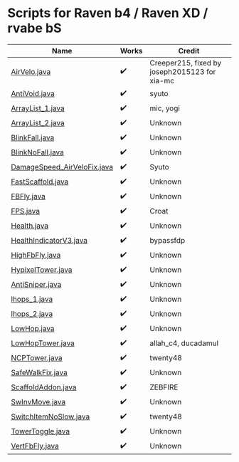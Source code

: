 # Scripts for Raven b4 / Raven XD / rvabe bS

| Name | Works | Credit |
|------|-------|--------|
| [AirVelo.java](./scripts/AirVelo.java) | ✔️ | Creeper215, fixed by joseph2015123 for xia-mc |
| [AntiVoid.java](./scripts/AntiVoid.java) | ✔️ | syuto |
| [ArrayList_1.java](./scripts/ArrayList_1.java) | ✔️ | mic, yogi |
| [ArrayList_2.java](./scripts/ArrayList_2.java) | ✔️ | Unknown |
| [BlinkFall.java](./scripts/BlinkFall.java) | ✔️ | Unknown |
| [BlinkNoFall.java](./scripts/BlinkNoFall.java) | ✔️ | Unknown |
| [DamageSpeed_AirVeloFix.java](./scripts/DamageSpeed_AirVeloFix.java) | ✔️ | Syuto |
| [FastScaffold.java](./scripts/FastScaffold.java) | ✔️ | Unknown |
| [FBFly.java](./scripts/FBFly.java) | ✔️ | Unknown |
| [FPS.java](./scripts/FPS.java) | ✔️ | Croat |
| [Health.java](./scripts/Health.java) | ✔️ | Unknown |
| [HealthIndicatorV3.java](./scripts/HealthIndicatorV3.java) | ✔️ | bypassfdp |
| [HighFbFly.java](./scripts/HighFbFly.java) | ✔️ | Unknown |
| [HypixelTower.java](./scripts/HypixelTower.java) | ✔️ | Unknown |
| [AntiSniper.java](./scripts/AntiSniper.java) | ✔️ | Unknown |
| [lhops_1.java](./scripts/lhops_1.java) | ✔️ | Unknown |
| [lhops_2.java](./scripts/lhops_2.java) | ✔️ | Unknown |
| [LowHop.java](./scripts/LowHop.java) | ✔️ | Unknown |
| [LowHopTower.java](./scripts/LowHopTower.java) | ✔️ | allah_c4, ducadamul |
| [NCPTower.java](./scripts/NCPTower.java) | ✔️ | twenty48 |
| [SafeWalkFix.java](./scripts/SafeWalkFix.java) | ✔️ | Unknown |
| [ScaffoldAddon.java](./scripts/ScaffoldAddon.java) | ✔️ | ZEBFIRE |
| [SwInvMove.java](./scripts/SwInvMove.java) | ✔️ | Unknown |
| [SwitchItemNoSlow.java](./scripts/SwitchItemNoSlow.java) | ✔️ | twenty48 |
| [TowerToggle.java](./scripts/TowerToggle.java) | ✔️ | Unknown |
| [VertFbFly.java](./scripts/VertFbFly.java) | ✔️ | Unknown |
